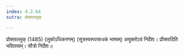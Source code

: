 ```yaml
---
index: 4.2.64
sutra: प्रोक्ताल्लुक्

---
```

 प्रोक्ताल्लुक् (1485) (लुकोऽधिकरणम्) (सूत्रस्वरूपसाधकं भाष्यम्) अयुक्तोऽयं निर्देशः। प्रौक्तादिति भवितव्यम्। सौत्रो निर्देशः॥ 